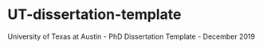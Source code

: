 # UT-dissertation-template
University of Texas at Austin - PhD Dissertation Template - December 2019
